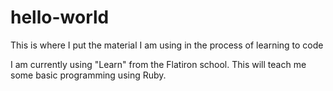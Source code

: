 # hello-world
This is where I put the material I am using in the process of learning to code

I am currently using "Learn" from the Flatiron school. This will teach me some basic programming using Ruby.

